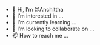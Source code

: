 - 👋 Hi, I’m @Anchittha
- 👀 I’m interested in ...
- 🌱 I’m currently learning ...
- 💞️ I’m looking to collaborate on ...
- 📫 How to reach me ...

<!---
Anchittha/Anchittha is a ✨ special ✨ repository because its `README.md` (this file) appears on your GitHub profile.
You can click the Preview link to take a look at your changes.
--->

